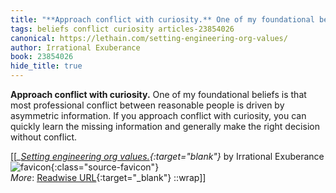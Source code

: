 ```yaml
---
title: "**Approach conflict with curiosity.** One of my foundational beliefs is ..."
tags: beliefs conflict curiosity articles-23854026
canonical: https://lethain.com/setting-engineering-org-values/
author: Irrational Exuberance
book: 23854026
hide_title: true
---
```


**Approach conflict with curiosity.** One of my foundational beliefs is that most professional conflict between reasonable people is driven by asymmetric information. If you approach conflict with curiosity, you can quickly learn the missing information and generally make the right decision without conflict.


[[<cite>_[Setting engineering org values.](https://lethain.com/setting-engineering-org-values/){:target="_blank"}_</cite> by Irrational Exuberance ![favicon](https://s2.googleusercontent.com/s2/favicons?domain=lethain.com){:class="source-favicon"}<br>
_More_: [Readwise URL](https://readwise.io/open/466426168){:target="_blank"}
::wrap]]